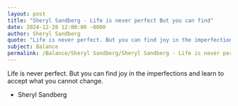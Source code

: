 ```yaml
---
layout: post
title: "Sheryl Sandberg - Life is never perfect But you can find"
date: 2024-12-28 12:00:00 -0000
author: Sheryl Sandberg
quote: "Life is never perfect. But you can find joy in the imperfections and learn to accept what you cannot change."
subject: Balance
permalink: /Balance/Sheryl Sandberg/Sheryl Sandberg - Life is never perfect But you can find
---
```


Life is never perfect. But you can find joy in the imperfections and learn to accept what you cannot change.

- Sheryl Sandberg

